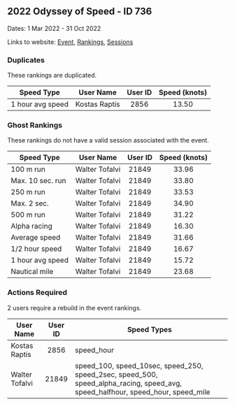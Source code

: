 ## 2022 Odyssey of Speed - ID 736

Dates: 1 Mar 2022 - 31 Oct 2022

Links to website: [Event](https://www.gps-speedsurfing.com/default.aspx?mnu=event&val=736), [Rankings](https://www.gps-speedsurfing.com/default.aspx?mnu=eventranking&val=736), [Sessions](https://www.gps-speedsurfing.com/default.aspx?mnu=eventsessions&val=736)

### Duplicates

These rankings are duplicated.

| Speed Type | User Name | User ID | Speed (knots) |
| ---------- | --------- | :-----: | :-----------: |
| 1 hour avg speed | Kostas Raptis | 2856 | 13.50 |

### Ghost Rankings

These rankings do not have a valid session associated with the event.

| Speed Type | User Name | User ID | Speed (knots) |
| ---------- | --------- | :-----: | :-----------: |
| 100 m run | Walter Tofalvi | 21849 | 33.96 |
| Max. 10 sec. run | Walter Tofalvi | 21849 | 33.80 |
| 250 m run | Walter Tofalvi | 21849 | 33.53 |
| Max. 2 sec. | Walter Tofalvi | 21849 | 34.90 |
| 500 m run | Walter Tofalvi | 21849 | 31.22 |
| Alpha racing | Walter Tofalvi | 21849 | 16.30 |
| Average speed | Walter Tofalvi | 21849 | 31.66 |
| 1/2 hour speed | Walter Tofalvi | 21849 | 16.67 |
| 1 hour avg speed | Walter Tofalvi | 21849 | 15.72 |
| Nautical mile | Walter Tofalvi | 21849 | 23.68 |

### Actions Required

2 users require a rebuild in the event rankings.

| User Name | User ID | Speed Types |
| --------- | :-----: | ----------- |
| Kostas Raptis | 2856 | speed_hour |
| Walter Tofalvi | 21849 | speed_100, speed_10sec, speed_250, speed_2sec, speed_500, speed_alpha_racing, speed_avg, speed_halfhour, speed_hour, speed_mile |
